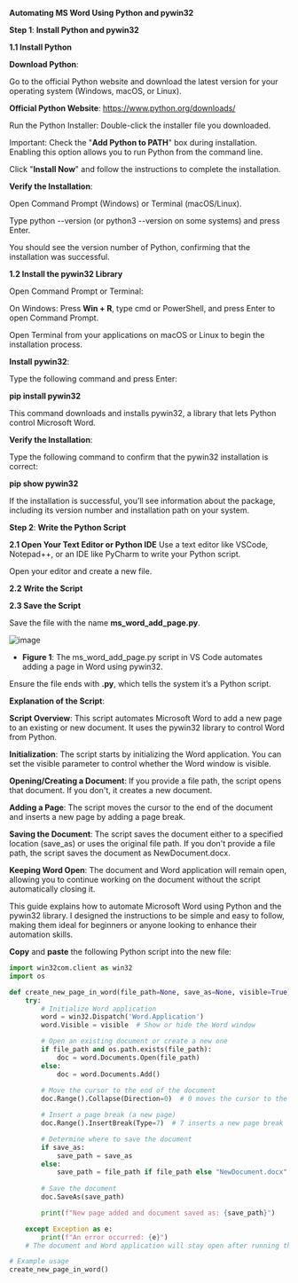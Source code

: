 **Automating MS Word Using Python and pywin32**

**Step 1**: **Install Python and pywin32**

**1.1 Install Python**

**Download Python**:

Go to the official Python website and download the latest version for your operating system (Windows, macOS, or Linux).

**Official Python Website**: https://www.python.org/downloads/

Run the Python Installer:
Double-click the installer file you downloaded.

Important: Check the "**Add Python to PATH**" box during installation. Enabling this option allows you to run Python from the command line.

Click "**Install Now**" and follow the instructions to complete the installation.

**Verify the Installation**:

Open Command Prompt (Windows) or Terminal (macOS/Linux).

Type python --version (or python3 --version on some systems) and press Enter.

You should see the version number of Python, confirming that the installation was successful.

**1.2 Install the pywin32 Library**

Open Command Prompt or Terminal:

On Windows: Press **Win + R**, type cmd or PowerShell, and press Enter to open Command Prompt.

Open Terminal from your applications on macOS or Linux to begin the installation process.

**Install pywin32**:

Type the following command and press Enter:

**pip install pywin32**

This command downloads and installs pywin32, a library that lets Python control Microsoft Word.

**Verify the Installation**:

Type the following command to confirm that the pywin32 installation is correct:

**pip show pywin32**

If the installation is successful, you’ll see information about the package, including its version number and installation path on your system.

**Step 2**: **Write the Python Script**

**2.1 Open Your Text Editor or Python IDE**
Use a text editor like VSCode, Notepad++, or an IDE like PyCharm to write your Python script.

Open your editor and create a new file.

**2.2 Write the Script**

**2.3 Save the Script**

Save the file with the name **ms_word_add_page.py**.

![image](https://github.com/user-attachments/assets/0d669db8-b62e-4aa8-8ea4-6dbb2a6c7fa0)

- **Figure 1**: The ms_word_add_page.py script in VS Code automates adding a page in Word using pywin32.


Ensure the file ends with **.py**, which tells the system it’s a Python script.

**Explanation of the Script**:

**Script Overview**: This script automates Microsoft Word to add a new page to an existing or new document. It uses the pywin32 library to control Word from Python.

**Initialization**: The script starts by initializing the Word application. You can set the visible parameter to control whether the Word window is visible.

**Opening/Creating a Document**: If you provide a file path, the script opens that document. If you don't, it creates a new document.

**Adding a Page**: The script moves the cursor to the end of the document and inserts a new page by adding a page break.

**Saving the Document**: The script saves the document either to a specified location (save_as) or uses the original file path. If you don't provide a file path, the script saves the document as NewDocument.docx.

**Keeping Word Open**: The document and Word application will remain open, allowing you to continue working on the document without the script automatically closing it.

This guide explains how to automate Microsoft Word using Python and the pywin32 library. I designed the instructions to be simple and easy to follow, making them ideal for beginners or anyone looking to enhance their automation skills. 

**Copy** and **paste** the following Python script into the new file:
 
```python
import win32com.client as win32
import os

def create_new_page_in_word(file_path=None, save_as=None, visible=True):
    try:
        # Initialize Word application
        word = win32.Dispatch('Word.Application')
        word.Visible = visible  # Show or hide the Word window

        # Open an existing document or create a new one
        if file_path and os.path.exists(file_path):
            doc = word.Documents.Open(file_path)
        else:
            doc = word.Documents.Add()
        
        # Move the cursor to the end of the document
        doc.Range().Collapse(Direction=0)  # 0 moves the cursor to the end

        # Insert a page break (a new page)
        doc.Range().InsertBreak(Type=7)  # 7 inserts a new page break

        # Determine where to save the document
        if save_as:
            save_path = save_as
        else:
            save_path = file_path if file_path else "NewDocument.docx"
        
        # Save the document
        doc.SaveAs(save_path)

        print(f"New page added and document saved as: {save_path}")

    except Exception as e:
        print(f"An error occurred: {e}")
    # The document and Word application will stay open after running the script

# Example usage
create_new_page_in_word()






